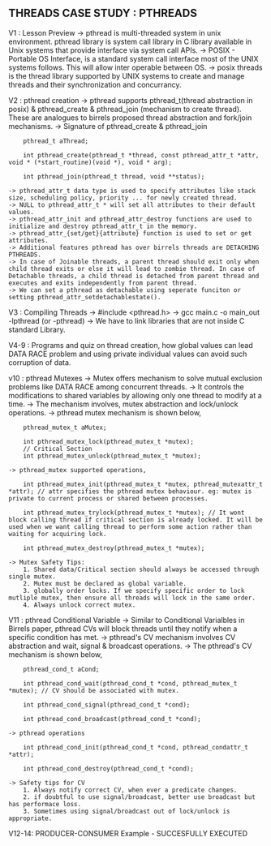 THREADS CASE STUDY : PTHREADS
-----------------------------

V1 : Lesson Preview
    -> pthread is multi-threaded system in unix environment. pthread library is system call library in C library available in Unix systems that provide interface via system call APIs.
    -> POSIX - Portable OS Interface, is a standard system call interface most of the UNIX systems follows. This will allow inter operable between OS.
    -> posix threads is the thread library supported by UNIX systems to create and manage threads and their synchronization and concurrancy.

V2 : pthread creation
    -> pthread supports pthread_t(thread abstraction in posix) & pthread_create & pthread_join (mechanism to create thread). These are analogues to birrels proposed thread abstraction and fork/join mechanisms.
    -> Signature of pthread_create & pthread_join

        pthread_t aThread;
        
        int pthread_create(pthread_t *thread, const pthread_attr_t *attr, void * (*start_routine)(void *), void * arg);

        int pthread_join(pthread_t thread, void **status);

    -> pthread_attr_t data type is used to specify attributes like stack size, scheduling policy, priority ... for newly created thread.
    -> NULL to pthread_attr_t * will set all attributes to their default values.
    -> pthread_attr_init and pthread_attr_destroy functions are used to initialize and destroy pthread_attr_t in the memory.
    -> pthread_attr_{set/get}{attribute} function is used to set or get attributes. 
    -> Additional features pthread has over birrels threads are DETACHING PTHREADS.
    -> In case of Joinable threads, a parent thread should exit only when child thread exits or else it will lead to zombie thread. In case of Detachable threads, a child thread is detached from parent thread and executes and exits independently from parent thread.
    -> We can set a pthread as detachable using seperate funciton or setting pthread_attr_setdetachablestate().

V3 : Compiling Threads
    -> #include <pthread.h>
    -> gcc main.c -o main_out -lpthread (or -pthread)
    -> We have to link libraries that are not inside C standard Library.

V4-9 : Programs and quiz on thread creation, how global values can lead DATA RACE problem and using private
       individual values can avoid such corruption of data.

v10 : pthread Mutexes
    -> Mutex offers mechanism to solve mutual exclusion problems like DATA RACE among concurrent threads.
    -> It controls the modifications to shared variables by allowing only one thread to modify at a time.
    -> The mechanism involves, mutex abstraction and lock/unlock operations.
    -> pthread mutex mechanism is shown below,

        pthread_mutex_t aMutex;

        int pthread_mutex_lock(pthread_mutex_t *mutex);
        // Critical Section
        int pthread_mutex_unlock(pthread_mutex_t *mutex);

    -> pthread_mutex supported operations,

        int pthread_mutex_init(pthread_mutex_t *mutex, pthread_mutexattr_t *attr); // attr specifies the pthread mutex behaviour. eg: mutex is private to current process or shared between processes.

        int pthread_mutex_trylock(pthread_mutex_t *mutex); // It wont block calling thread if critical section is already locked. It will be used when we want calling thread to perform some action rather than waiting for acquiring lock.

        int pthread_mutex_destroy(pthread_mutex_t *mutex);

    -> Mutex Safety Tips:
        1. Shared data/Critical section should always be accessed through single mutex.
        2. Mutex must be declared as global variable.
        3. globally order locks. If we specify specific order to lock mutliple mutex, then ensure all threads will lock in the same order.
        4. Always unlock correct mutex.

V11 : pthread Conditional Variable
    -> Similar to Conditional Varialbles in Birrels paper, pthread CVs will block threads until they notify when a specific condition has met.
    -> pthread's CV mechanism involves CV abstraction and wait, signal & broadcast operations.
    -> The pthread's CV mechanism is shown below, 

        pthread_cond_t aCond;

        int pthread_cond_wait(pthread_cond_t *cond, pthread_mutex_t *mutex); // CV should be associated with mutex.

        int pthread_cond_signal(pthread_cond_t *cond);

        int pthread_cond_broadcast(pthread_cond_t *cond);

    -> pthread operations

        int pthread_cond_init(pthread_cond_t *cond, pthread_condattr_t *attr);

        int pthread_cond_destroy(pthread_cond_t *cond);

    -> Safety tips for CV
        1. Always notify correct CV, when ever a predicate changes.
        2. if doubtful to use signal/broadcast, better use broadcast but has performace loss.
        3. Sometimes using signal/broadcast out of lock/unlock is appropriate.

V12-14: PRODUCER-CONSUMER Example - SUCCESFULLY EXECUTED

